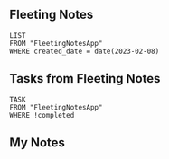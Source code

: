 ## Fleeting Notes
```dataview
LIST
FROM "FleetingNotesApp"
WHERE created_date = date(2023-02-08) 
```

## Tasks from Fleeting Notes
```dataview
TASK
FROM "FleetingNotesApp"
WHERE !completed
```

## My Notes
